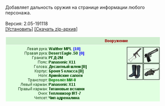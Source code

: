 Добавляет дальность оружия на странице информации любого персонажа.
<br>
<br>
Версия: 2.05-191118
<br>
[[Установить]](https://raw.githubusercontent.com/MyRequiem/comfortablePlayingInGW/master/separatedScripts/RangeWeapon/rangeWeapon.user.js) [[Скачать zip-архив]](https://raw.githubusercontent.com/MyRequiem/comfortablePlayingInGW/master/separatedScripts/RangeWeapon/rangeWeapon.user.js.zip)
<br>
<br>
![RangeWeapon](https://raw.githubusercontent.com/MyRequiem/comfortablePlayingInGW/master/imgs/RangeWeapon/screen.png)
<br>

